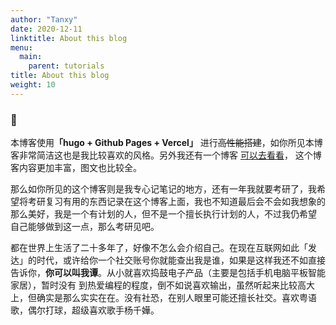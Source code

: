 ```yaml
---
author: "Tanxy"
date: 2020-12-11
linktitle: About this blog
menu:
  main:
    parent: tutorials
title: About this blog
weight: 10
---
```


### 📝

本博客使用<b>「hugo + Github Pages + Vercel」</b> 进行~~高性能搭建~~，如你所见本博客非常简洁这也是我比较喜欢的风格。另外我还有一个博客 [可以去看看](https://tanxy.club)， 这个博客内容更加丰富，图文也比较全。  

那么如你所见的这个博客则是我专心记笔记的地方，还有一年我就要考研了，我希望将考研复习有用的东西记录在这个博客上面，我也不知道最后会不会如我想象的那么美好，我是一个有计划的人，但不是一个擅长执行计划的人，不过我仍希望
自己能够做到这一点，那么考研见吧。


都在世界上生活了二十多年了，好像不怎么会介绍自己。在现在互联网如此「发达」的时代，或许给你一个社交账号你就能查出我是谁，如果是这样我还不如直接告诉你，**你可以叫我谭**。从小就喜欢捣鼓电子产品（主要是包括手机电脑平板智能家居），暂时没有
到热爱编程的程度，倒不如说喜欢输出，虽然听起来比较高大上，但确实是那么实实在在。没有社恐，在别人眼里可能还擅长社交。喜欢粤语歌，偶尔打球，超级喜欢歌手杨千嬅。

<br>

